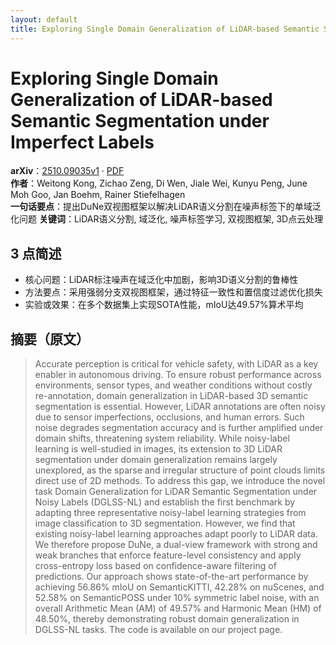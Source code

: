 ```yaml
---
layout: default
title: Exploring Single Domain Generalization of LiDAR-based Semantic Segmentation under Imperfect Labels
---
```


# Exploring Single Domain Generalization of LiDAR-based Semantic Segmentation under Imperfect Labels
**arXiv**：[2510.09035v1](https://arxiv.org/abs/2510.09035) · [PDF](https://arxiv.org/pdf/2510.09035.pdf)  
**作者**：Weitong Kong, Zichao Zeng, Di Wen, Jiale Wei, Kunyu Peng, June Moh Goo, Jan Boehm, Rainer Stiefelhagen  
**一句话要点**：提出DuNe双视图框架以解决LiDAR语义分割在噪声标签下的单域泛化问题
**关键词**：LiDAR语义分割, 域泛化, 噪声标签学习, 双视图框架, 3D点云处理

## 3 点简述
- 核心问题：LiDAR标注噪声在域泛化中加剧，影响3D语义分割的鲁棒性
- 方法要点：采用强弱分支双视图框架，通过特征一致性和置信度过滤优化损失
- 实验或效果：在多个数据集上实现SOTA性能，mIoU达49.57%算术平均

## 摘要（原文）

> Accurate perception is critical for vehicle safety, with LiDAR as a key
> enabler in autonomous driving. To ensure robust performance across
> environments, sensor types, and weather conditions without costly
> re-annotation, domain generalization in LiDAR-based 3D semantic segmentation is
> essential. However, LiDAR annotations are often noisy due to sensor
> imperfections, occlusions, and human errors. Such noise degrades segmentation
> accuracy and is further amplified under domain shifts, threatening system
> reliability. While noisy-label learning is well-studied in images, its
> extension to 3D LiDAR segmentation under domain generalization remains largely
> unexplored, as the sparse and irregular structure of point clouds limits direct
> use of 2D methods. To address this gap, we introduce the novel task Domain
> Generalization for LiDAR Semantic Segmentation under Noisy Labels (DGLSS-NL)
> and establish the first benchmark by adapting three representative noisy-label
> learning strategies from image classification to 3D segmentation. However, we
> find that existing noisy-label learning approaches adapt poorly to LiDAR data.
> We therefore propose DuNe, a dual-view framework with strong and weak branches
> that enforce feature-level consistency and apply cross-entropy loss based on
> confidence-aware filtering of predictions. Our approach shows state-of-the-art
> performance by achieving 56.86% mIoU on SemanticKITTI, 42.28% on nuScenes, and
> 52.58% on SemanticPOSS under 10% symmetric label noise, with an overall
> Arithmetic Mean (AM) of 49.57% and Harmonic Mean (HM) of 48.50%, thereby
> demonstrating robust domain generalization in DGLSS-NL tasks. The code is
> available on our project page.

